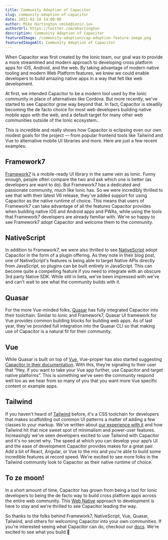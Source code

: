 ```yaml
---
title: Community Adoption of Capacitor
slug: community-adoption-of-capacitor
date: 2021-02-18 14:00:00
author: Mike Hartington <mike@ionic.io>
authorUrl: https://twitter.com/mhartington
description: Community Adoption of Capacitor
featuredImage: /community-adoption/cap-adoption-feature-image.png
featuredImageAlt: Community Adoption of Capacitor
---
```


When Capacitor was first created by the Ionic team, our goal was to provide a more streamlined and modern approach to developing cross platform apps for iOS, Android, and the web. By taking advantage of modern native tooling and modern Web Platform features, we knew we could enable developers to build amazing native apps in a way that felt like web development.

At first, we intended Capacitor to be a modern tool used by the Ionic community in place of alternatives like Cordova. But more recently, we've started to see Capacitor grow way beyond that. In fact, Capacitor is steadily becoming the de facto choice for most web developers building native mobile apps with the web, and a default target for many other web communities outside of the Ionic ecosystem..

This is incredible and really shows how Capacitor is eclipsing even our own modest goals for the project — from popular frontend tools like Tailwind and Vue to alternative mobile UI libraries and more. Here are just a few recent examples:

## Framework7

[Framework7](https://framework7.io) is a mobile-ready UI library in the same vein as Ionic. Funny enough, people often compare the two and ask which one is better (as developers are want to do). But Framework7 has a dedicated and passionate community, much like Ionic has. So we were incredibly thrilled to see that with their latest V6 release, they've added support for using Capacitor as the native runtime of choice. This means that users of Framework7 can take advantage of all the features Capacitor provides when building native iOS and Android apps and PWAs, while using the tools that Framework7 developers are already familiar with. We're so happy to see Framework7 adopt Capacitor and welcome them to the community.

## NativeScript

In addition to Framework7, we were also thrilled to see [NativeScript](https://nativescript.org/blog/announcing-nativescript-capacitor-beta/) adopt Capacitor in the form of a plugin offering. As they note in their blog post, one of NativeScript's features is being able to target Native APIs directly from JavaScript, so plugins can be built entirely in JavaScript. This can become quite a compelling feature if you need to integrate with an obscure 3rd party Native SDK. While still in beta, we've been impressed with we've and can't wait to see what the community builds with it.

## Quasar

For the more Vue-minded folks, [Quasar](https://quasar.dev) has fully integrated Capacitor into their toolchain. Similar to Ionic and Framework7, Quasar UI framework for Vue provides common building blocks for building web apps. As of last year, they've provided full integration into the Quasar CLI so that making use of Capacitor is a natural fit for their community.

## Vue

While Quasar is built on top of [Vue](https://v3.vuejs.org), Vue-proper has also started suggesting [Capacitor in their documentation](https://v3.vuejs.org/guide/mobile.html#capacitor). With this, they’re signaling to their user that “Hey, if you want to take your Vue app further, use Capacitor and target native platforms”. This is something we’ve seen the community respond well too as we hear from so many of you that you want more Vue specific content or example apps.

## Tailwind

If you haven't heard of [Tailwind](https://tailwindcss.com) before, it's a CSS toolchain for developers that makes scaffolding out common UI patterns a matter of adding a few classes to your markup. We've written about [our experience with it](https://capacitorjs.com/blog/mobile-apps-with-tailwind-css-nextjs-ionic-and-capacitor) and how Tailwind hit that nice sweet spot of minimalism and power-user features. Increasingly we've seen developers excited to use Tailwind with Capacitor and it's no secret why. The speed at which you can develop your app’s UI and the ease of development Capacitor provides makes for a great pair. Add a bit of React, Angular, or Vue to the mix and you're able to build some incredible features at record speed. We're excited to see more folks in the Tailwind community look to Capacitor as their native runtime of choice.

## To ze moon!

In a short amount of time, Capacitor has grown from being a tool for Ionic developers to being the de facto way to build cross platform apps across the entire web community. This [Web Native](https://webnative.tech) approach to development is here to stay and we're thrilled to see Capacitor leading the way.

So thanks to the folks behind Framework7, NativeScript, Vue, Quasar, Tailwind, and others for welcoming Capacitor into your own communities. If you're interested seeing what Capacitor can do, checkout our [docs](https://capacitorjs.com/docs). We're excited to see what you build 🍻
